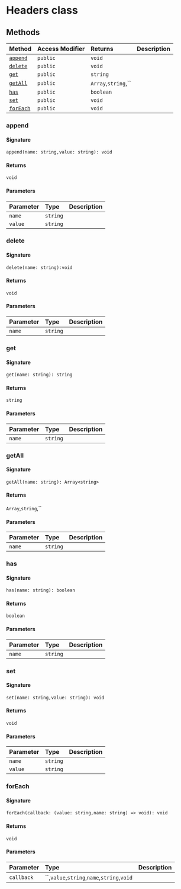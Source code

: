 # Headers class












## Methods

| Method	   | Access Modifier | Returns	| Description|
|:-------------|:----|:-------|:-----------|
|[`append`](#append)     | `public` | `void` |  |
|[`delete`](#delete)     | `public` | `void` |  |
|[`get`](#get)     | `public` | `string` |  |
|[`getAll`](#getall)     | `public` | `Array`,`string`,`` |  |
|[`has`](#has)     | `public` | `boolean` |  |
|[`set`](#set)     | `public` | `void` |  |
|[`forEach`](#foreach)     | `public` | `void` |  |




### append



#### Signature
`append(name: string,value: string): void`

#### Returns
`void`


#### Parameters


| Parameter	   | Type    | Description |
|:-------------|:---------------|:------------|
| `name`    | `string` |  |
| `value`    | `string` |  |


### delete



#### Signature
`delete(name: string):void`

#### Returns
`void`


#### Parameters


| Parameter	   | Type    | Description |
|:-------------|:---------------|:------------|
| `name`    | `string` |  |


### get



#### Signature
`get(name: string): string`

#### Returns
`string`


#### Parameters


| Parameter	   | Type    | Description |
|:-------------|:---------------|:------------|
| `name`    | `string` |  |


### getAll



#### Signature
`getAll(name: string): Array<string>`

#### Returns
`Array`,`string`,``


#### Parameters


| Parameter	   | Type    | Description |
|:-------------|:---------------|:------------|
| `name`    | `string` |  |


### has



#### Signature
`has(name: string): boolean`

#### Returns
`boolean`


#### Parameters


| Parameter	   | Type    | Description |
|:-------------|:---------------|:------------|
| `name`    | `string` |  |


### set



#### Signature
`set(name: string,value: string): void`

#### Returns
`void`


#### Parameters


| Parameter	   | Type    | Description |
|:-------------|:---------------|:------------|
| `name`    | `string` |  |
| `value`    | `string` |  |


### forEach



#### Signature
`forEach(callback: (value: string,name: string) => void): void`

#### Returns
`void`


#### Parameters


| Parameter	   | Type    | Description |
|:-------------|:---------------|:------------|
| `callback`    | ``,`value`,`string`,`name`,`string`,`void` |  |

